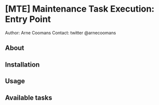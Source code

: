# [MTE] Maintenance Task Execution: Entry Point
Author: Arne Coomans
Contact: twitter @arnecoomans

## About

## Installation

## Usage

## Available tasks
